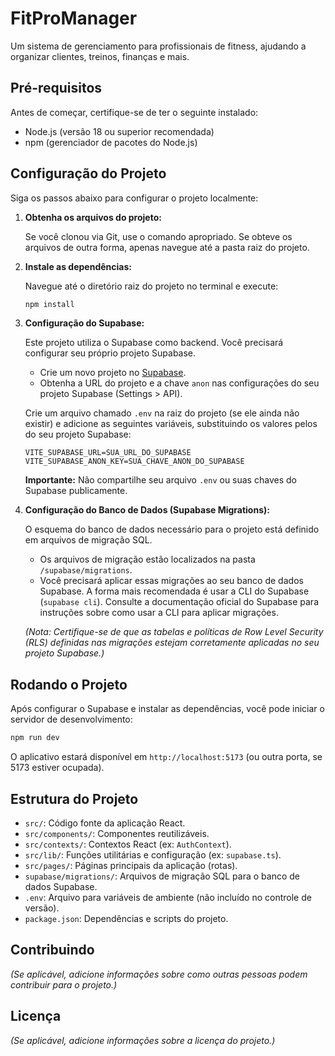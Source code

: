 # FitProManager

Um sistema de gerenciamento para profissionais de fitness, ajudando a organizar clientes, treinos, finanças e mais.

## Pré-requisitos

Antes de começar, certifique-se de ter o seguinte instalado:

*   Node.js (versão 18 ou superior recomendada)
*   npm (gerenciador de pacotes do Node.js)

## Configuração do Projeto

Siga os passos abaixo para configurar o projeto localmente:

1.  **Obtenha os arquivos do projeto:**

    Se você clonou via Git, use o comando apropriado. Se obteve os arquivos de outra forma, apenas navegue até a pasta raiz do projeto.

2.  **Instale as dependências:**

    Navegue até o diretório raiz do projeto no terminal e execute:

    ```bash
    npm install
    ```

3.  **Configuração do Supabase:**

    Este projeto utiliza o Supabase como backend. Você precisará configurar seu próprio projeto Supabase.

    *   Crie um novo projeto no [Supabase](https://supabase.com/).
    *   Obtenha a URL do projeto e a chave `anon` nas configurações do seu projeto Supabase (Settings &gt; API).

    Crie um arquivo chamado `.env` na raiz do projeto (se ele ainda não existir) e adicione as seguintes variáveis, substituindo os valores pelos do seu projeto Supabase:

    ```env
    VITE_SUPABASE_URL=SUA_URL_DO_SUPABASE
    VITE_SUPABASE_ANON_KEY=SUA_CHAVE_ANON_DO_SUPABASE
    ```

    **Importante:** Não compartilhe seu arquivo `.env` ou suas chaves do Supabase publicamente.

4.  **Configuração do Banco de Dados (Supabase Migrations):**

    O esquema do banco de dados necessário para o projeto está definido em arquivos de migração SQL.

    *   Os arquivos de migração estão localizados na pasta `/supabase/migrations`.
    *   Você precisará aplicar essas migrações ao seu banco de dados Supabase. A forma mais recomendada é usar a CLI do Supabase (`supabase cli`). Consulte a documentação oficial do Supabase para instruções sobre como usar a CLI para aplicar migrações.

    *(Nota: Certifique-se de que as tabelas e políticas de Row Level Security (RLS) definidas nas migrações estejam corretamente aplicadas no seu projeto Supabase.)*

## Rodando o Projeto

Após configurar o Supabase e instalar as dependências, você pode iniciar o servidor de desenvolvimento:

```bash
npm run dev
```

O aplicativo estará disponível em `http://localhost:5173` (ou outra porta, se 5173 estiver ocupada).

## Estrutura do Projeto

*   `src/`: Código fonte da aplicação React.
*   `src/components/`: Componentes reutilizáveis.
*   `src/contexts/`: Contextos React (ex: `AuthContext`).
*   `src/lib/`: Funções utilitárias e configuração (ex: `supabase.ts`).
*   `src/pages/`: Páginas principais da aplicação (rotas).
*   `supabase/migrations/`: Arquivos de migração SQL para o banco de dados Supabase.
*   `.env`: Arquivo para variáveis de ambiente (não incluído no controle de versão).
*   `package.json`: Dependências e scripts do projeto.

## Contribuindo

*(Se aplicável, adicione informações sobre como outras pessoas podem contribuir para o projeto.)*

## Licença

*(Se aplicável, adicione informações sobre a licença do projeto.)*
